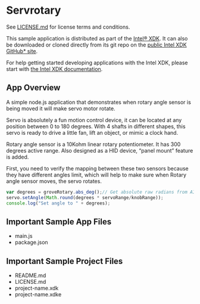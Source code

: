 Servrotary
==========

See [LICENSE.md](LICENSE.md) for license terms and conditions.

This sample application is distributed as part of the
[Intel® XDK](http://xdk.intel.com). It can also be downloaded
or cloned directly from its git repo on the
[public Intel XDK GitHub\* site](https://github.com/gomobile).

For help getting started developing applications with the
Intel XDK, please start with
[the Intel XDK documentation](https://software.intel.com/en-us/xdk/docs).

App Overview
------------
A simple node.js application that demonstrates when rotary angle
sensor is being moved it will make servo motor rotate.

Servo is absolutely a fun motion control device, it can be
located at any position between 0 to 180 degrees. With 4 shafts
in different shapes, this servo is ready to drive a little fan,
lift an object, or mimic a clock hand.

Rotary angle sensor is a 10Kohm linear rotary potentiometer.
It has 300 degrees active range. Also designed as a HID device,
“panel mount” feature is added.

First, you need to verify the mapping between these two sensors
because they have different angles limit, which will help to make
sure when Rotary angle sensor moves, the servo rotates.

```javascript
var degrees = groveRotary.abs_deg();// Get absolute raw radians from AIO pin
servo.setAngle(Math.round(degrees * servoRange/knobRange));
console.log("Set angle to " + degrees);
```

Important Sample App Files
--------------------------
* main.js
* package.json

Important Sample Project Files
------------------------------
* README.md
* LICENSE.md
* project-name.xdk
* project-name.xdke
